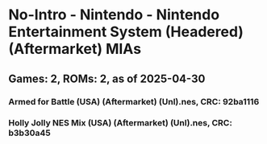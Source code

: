 # No-Intro - Nintendo - Nintendo Entertainment System (Headered) (Aftermarket) MIAs
## Games: 2, ROMs: 2, as of 2025-04-30

### Armed for Battle (USA) (Aftermarket) (Unl).nes, CRC: 92ba1116
### Holly Jolly NES Mix (USA) (Aftermarket) (Unl).nes, CRC: b3b30a45
